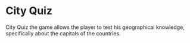 # City Quiz
City Quiz the game allows the player to test his geographical knowledge, specifically about the capitals of the countries.